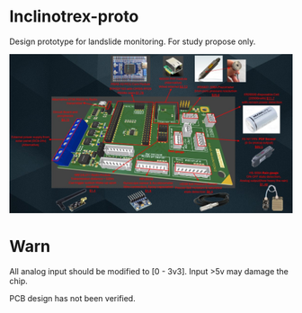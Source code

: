# Inclinotrex-proto
Design prototype for landslide monitoring. For study propose only.

![image](PCB_Design/Product_Image/img.jpg)

# Warn
All analog input should be modified to [0 - 3v3]. Input >5v may damage the chip.

PCB design has not been verified.
